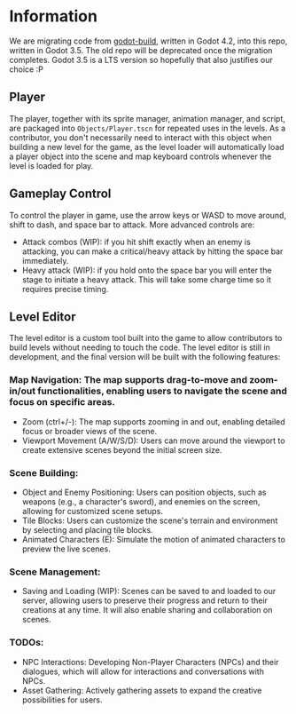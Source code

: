 # Information
We are migrating code from [godot-build](https://github.com/indigo-sword/godot-build), written in Godot 4.2, into this repo, written in Godot 3.5. The old repo will be deprecated once the migration completes. Godot 3.5 is a LTS version so hopefully that also justifies our choice :P

## Player
The player, together with its sprite manager, animation manager, and script, are packaged into ```Objects/Player.tscn``` for repeated uses in the levels. As a contributor, you don't necessarily need to interact with this object when building a new level for the game, as the level loader will automatically load a player object into the scene and map keyboard controls whenever the level is loaded for play.
## Gameplay Control
To control the player in game, use the arrow keys or WASD to move around, shift to dash, and space bar to attack. More advanced controls are:
- Attack combos (WIP): if you hit shift exactly when an enemy is attacking, you can make a critical/heavy attack by hitting the space bar immediately.
- Heavy attack (WIP): if you hold onto the space bar you will enter the stage to initiate a heavy attack. This will take some charge time so it requires precise timing.

## Level Editor
The level editor is a custom tool built into the game to allow contributors to build levels without needing to touch the code.  The level editor is still in development, and the final version will be built with the following features:

### Map Navigation: The map supports drag-to-move and zoom-in/out functionalities, enabling users to navigate the scene and focus on specific areas. 
- Zoom (ctrl+/-): The map supports zooming in and out, enabling detailed focus or broader views of the scene. 
- Viewport Movement (A/W/S/D): Users can move around the viewport to create extensive scenes beyond the initial screen size.

### Scene Building:
- Object and Enemy Positioning: Users can position objects, such as weapons (e.g., a character's sword), and enemies on the screen, allowing for customized scene setups.
- Tile Blocks: Users can customize the scene's terrain and environment by selecting and placing tile blocks.
- Animated Characters (E): Simulate the motion of animated characters to preview the live scenes.

### Scene Management:
- Saving and Loading (WIP): Scenes can be saved to and loaded to our server, allowing users to preserve their progress and return to their creations at any time. It will also enable sharing and collaboration on scenes.

### TODOs:
- NPC Interactions: Developing Non-Player Characters (NPCs) and their dialogues, which will allow for interactions and conversations with NPCs.
- Asset Gathering: Actively gathering assets to expand the creative possibilities for users.